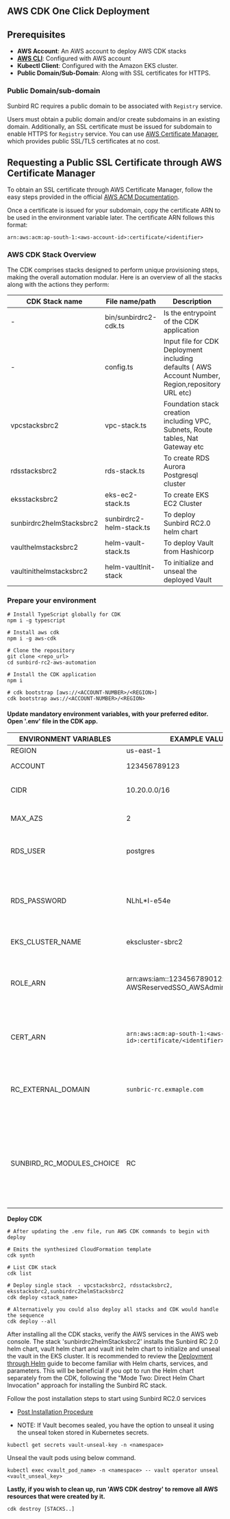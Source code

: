 ## AWS CDK One Click Deployment ##

## Prerequisites

- **AWS Account**: An AWS account to deploy AWS CDK stacks
- **[AWS CLI](https://docs.aws.amazon.com/cli/latest/userguide/getting-started-install.html)**: Configured with AWS account
- **Kubectl Client**: Configured with the Amazon EKS cluster. 
- **Public Domain/Sub-Domain**: Along with SSL certificates for HTTPS.

### Public Domain/sub-domain

Sunbird RC requires a public domain to be associated with `Registry` service.

Users must obtain a public domain and/or create subdomains in an existing domain. Additionally, an SSL certificate must be issued for subdomain to enable HTTPS for `Registry` service. You can use [AWS Certificate Manager](https://aws.amazon.com/certificate-manager/pricing/), which provides public SSL/TLS certificates at no cost.

## Requesting a Public SSL Certificate through AWS Certificate Manager

To obtain an SSL certificate through AWS Certificate Manager, follow the easy steps provided in the official [AWS ACM Documentation](https://docs.aws.amazon.com/acm/latest/userguide/gs-acm-request-public.html).

Once a certificate is issued for your subdomain, copy the certificate ARN to be used in the environment variable later. The certificate ARN follows this format:

`arn:aws:acm:ap-south-1:<aws-account-id>:certificate/<identifier>`

### AWS CDK Stack Overview
The CDK comprises stacks designed to perform unique provisioning steps, making the overall automation modular. Here is an overview of all the stacks along with the actions they perform:

| CDK Stack name           | File name/path           | Description                                                                                       |
|--------------------------|--------------------------|---------------------------------------------------------------------------------------------------|
| -                        | bin/sunbirdrc2-cdk.ts    | Is the entrypoint of the CDK application                                                          |
| -                        | config.ts                | Input file for CDK Deployment including defaults ( AWS Account Number,   Region,repository URL etc) |
| vpcstacksbrc2            | vpc-stack.ts             | Foundation stack creation including VPC, Subnets, Route tables, Nat Gateway etc                         |
| rdsstacksbrc2            | rds-stack.ts             | To create RDS Aurora Postgresql cluster                                                             |
| eksstacksbrc2            | eks-ec2-stack.ts         | To create EKS EC2 Cluster                                                                         |
| sunbirdrc2helmStacksbrc2 | sunbirdrc2-helm-stack.ts | To deploy Sunbird RC2.0 helm chart                                                                   |
| vaulthelmstacksbrc2      | helm-vault-stack.ts      | To deploy Vault from Hashicorp                                                                    |
| vaultinithelmstacksbrc2  | helm-vaultInit-stack     | To initialize and unseal the deployed Vault                                                       |


### Prepare your environment
```
# Install TypeScript globally for CDK
npm i -g typescript

# Install aws cdk
npm i -g aws-cdk

# Clone the repository 
git clone <repo_url>
cd sunbird-rc2-aws-automation

# Install the CDK application
npm i

# cdk bootstrap [aws://<ACCOUNT-NUMBER>/<REGION>]
cdk bootstrap aws://<ACCOUNT-NUMBER>/<REGION>
```

#### Update mandatory environment variables, with your preferred editor. Open '.env' file in the CDK app.

   | ENVIRONMENT   VARIABLES   | EXAMPLE VALUE                                                                         | DESCRIPTION                                                                                                                                                            |
|---------------------------|---------------------------------------------------------------------------------------|------------------------------------------------------------------------------------------------------------------------------------------------------------------------|
| REGION                    | us-east-1                                                                             | AWS region                                                                                                                                                             |
| ACCOUNT                   | 123456789123                                                                          | AWS 12 digit account number                                                                                                                                            |
| CIDR                      | 10.20.0.0/16                                                                          | VPC CIDR, change it as per your   environment                                                                                                                          |
| MAX_AZS                   | 2                                                                                     | AWS Availability Zone count,   default 2                                                                                                                               |
| RDS_USER                  | postgres                                                                              | Database user name for core   registory service, default 'postgres'                                                                                                    |
| RDS_PASSWORD              | NLhL*I-e54e                                                                           | Database password, used while DB   creation and passed down to Sunbrd RC services helm chart                                                                           |
| EKS_CLUSTER_NAME          | ekscluster-sbrc2                                                                      | AWS EKS Cluster name                                                                                                                                               |
| ROLE_ARN                  | arn:aws:iam::123456789012:role/ AWSReservedSSO_AWSAdministratorAccess | Amazon EKS mastersRole, to be   associated with the system:masters RBAC group, giving super-user access to   the cluster      
| CERT_ARN          | `arn:aws:acm:ap-south-1:<aws-account-id>:certificate/<identifier>`                                                                      | SSL Certificate Role ARN obtain from AWS Certificate Manager service    
                                         |
| RC_EXTERNAL_DOMAIN          | `sunbric-rc.exmaple.com`                                                                      | Domain/subdomain to be used with `registry` service and for which SSL CERT ARN is generated.    
                                         |
| SUNBIRD_RC_MODULES_CHOICE | RC                                                                                    | Modules to be installed as part   of this deployment. Values may be  **'R'** -     Registry,  **'C'** - Credentialing, **'RC'** - Registry and Credentialing. Default value is 'RC'  |

**Deploy CDK**
```
# After updating the .env file, run AWS CDK commands to begin with deploy

# Emits the synthesized CloudFormation template
cdk synth 

# List CDK stack
cdk list

# Deploy single stack  - vpcstacksbrc2, rdsstacksbrc2, eksstacksbrc2,sunbirdrc2helmStacksbrc2
cdk deploy <stack_name>

# Alternatively you could also deploy all stacks and CDK would handle the sequence
cdk deploy --all 
```

After installing all the CDK stacks, verify the AWS services in the AWS web console. The stack 'sunbirdrc2helmStacksbrc2' installs the Sunbird RC 2.0 helm chart, vault helm chart and vault init helm chart to initialize and unseal the vault in the EKS cluster. It is recommended to review the [Deployment through Helm](02-Deployment-Helm-Sunbirdrc2.md) guide to become familiar with Helm charts, services, and parameters. This will be beneficial if you opt to run the Helm chart separately from the CDK, following the "Mode Two: Direct Helm Chart Invocation" approach for installing the Sunbird RC stack.

Follow the post installation steps to start using Sunbird RC2.0 services

* [Post Installation Procedure](03-Post-Installation-Procedure.md)

* NOTE:
If Vault becomes sealed, you have the option to unseal it using the unseal token stored in Kubernetes secrets.

```
kubectl get secrets vault-unseal-key -n <namespace>
```
Unseal the vault pods using below command.

```
kubectl exec <vault_pod_name> -n <namespace> -- vault operator unseal <vault_unseal_key>
```
**Lastly, if you wish to clean up, run 'AWS CDK destroy' to remove all AWS resources that were created by it.**
```
cdk destroy [STACKS..]
```
